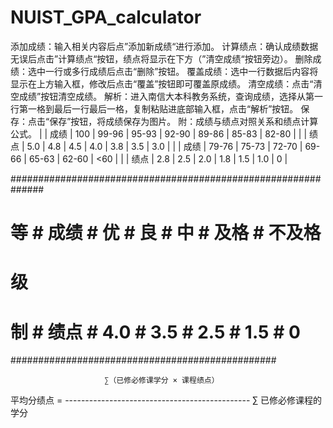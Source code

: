 # NUIST_GPA_calculator
添加成绩：输入相关内容后点”添加新成绩“进行添加。
计算绩点：确认成绩数据无误后点击”计算绩点“按钮，绩点将显示在下方（”清空成绩“按钮旁边）。
删除成绩：选中一行或多行成绩后点击“删除”按钮。
覆盖成绩：选中一行数据后内容将显示在上方输入框，修改后点击“覆盖”按钮即可覆盖原成绩。
清空成绩：点击“清空成绩”按钮清空成绩。
解析：进入南信大本科教务系统，查询成绩，选择从第一行第一格到最后一行最后一格，复制粘贴进底部输入框，点击“解析”按钮。
保存：点击“保存”按钮，将成绩保存为图片。
附：成绩与绩点对照关系和绩点计算公式。
|      | 成绩 |  100  | 99-96 | 95-93 | 92-90 | 89-86 | 85-83 | 82-80 |
|      | 绩点 |  5.0  |  4.8  |  4.5  |  4.0  |  3.8  |  3.5  |  3.0  |
|      | 成绩 | 79-76 | 75-73 | 72-70 | 69-66 | 65-63 | 62-60 |  <60  |
|      | 绩点 |  2.8  |  2.5  |  2.0  |  1.8  |  1.5  |  1.0  |   0   |


##############################################################
#  等  #  成绩  #     优    #     良     #     中     #   及格   #  不及格  #
#  级  ############################################
#  制  #  绩点  #    4.0    #     3.5    #     2.5    #  1.5     #      0     #
################################################

                         ∑（已修必修课学分 × 课程绩点）
平均分绩点 = ----------------------------------------------
                               ∑ 已修必修课程的学分
